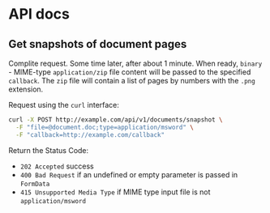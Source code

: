# API docs

## Get snapshots of document pages

Complite request. Some time later, after about 1 minute. When ready, `binary` - MIME-type `application/zip` file content will be passed to the specified `callback`. The `zip` file will contain a list of pages by numbers with the `.png` extension.

Request using the `curl` interface:

```bash
curl -X POST http://example.com/api/v1/documents/snapshot \
  -F "file=@document.doc;type=application/msword" \
  -F "callback=http://example.com/callback"
```

Return the Status Code:

- `202 Accepted` success
- `400 Bad Request` if an undefined or empty parameter is passed in `FormData`
- `415 Unsupported Media Type` if MIME type input file is not `application/msword`
